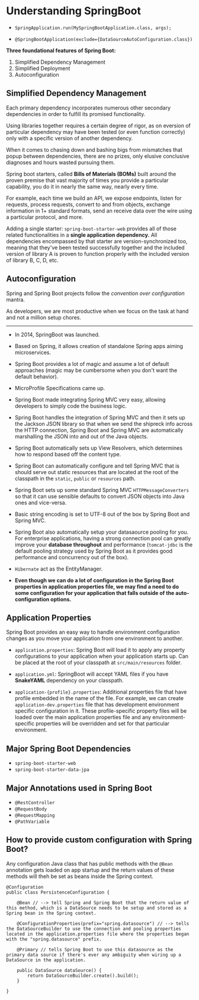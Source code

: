 # Understanding SpringBoot

- `SpringApplication.run(MySpringBootApplication.class, args);`

- `@SpringBootApplication(exclude={DataSourceAutoConfiguration.class})`

**Three foundational features of Spring Boot:**

1. Simplified Dependency Management
2. Simplified Deployment
3. Autoconfiguration

## Simplified Dependency Management

Each primary dependency incorporates numerous other secondary dependencies in order to fulfill its promised functionality.

Using libraries together requires a certain degree of rigor, as on eversion of particular dependency may have been tested (or even function correctly) only with a specific version of another dependency.

When it comes to chasing down and bashing bigs from mismatches that popup between dependencies, there are no prizes, only elusive conclusive diagnoses and hours wasted pursuing them.

Spring boot starters, called **Bills of Materials (BOMs)** built around the proven premise that vast majority of times you provide a particular capability, you do it in nearly the same way, nearly every time.

For example, each time we build an API, we expose endpoints, listen for requests, process requests, convert to and from objects, exchange information in 1+ standard formats, send an receive data over the wire using a particular protocol, and more.

Adding a single starter: `spring-boot-starter-web` provides all of those related functionalities in a **single application dependency.** All dependencies encompassed by that starter are version-synchronized too, meaning that they've been tested successfully together and the included version of library A is proven to function properly with the included version of library B, C, D, etc.

## Autoconfiguration

Spring and Spring Boot projects follow the _convention over configuration_ mantra.

As developers, we are most productive when we focus on the task at hand and not a million setup chores.

---

- In 2014, SpringBoot was launched.

- Based on Spring, it allows creation of standalone Spring apps aiming microservices.

- Spring Boot provides a lot of magic and assume a lot of default approaches (magic may be cumbersome when you don't want the default behavior).

- MicroProfile Specifications came up.

- Spring Boot made integrating Spring MVC very easy, allowing developers to simply code the business logic.

- Spring Boot handles the integration of Spring MVC and then it sets up the Jackson JSON library so that when we send the shipreck info across the HTTP connection, Spring Boot and Spring MVC are automatically marshalling the JSON into and out of the Java objects.

- Spring Boot automatically sets up View Resolvers, which determines how to respond based off the content type.

- Spring Boot can automatically configure and tell Spring MVC that is should serve out static resources that are located at the root of the classpath in the `static`, `public` or `resources` path.

- Spring Boot sets up some standard Spring MVC `HTTPMessageConverters` so that it can use sensible defaults to convert JSON objects into Java ones and vice-versa.

- Basic string encoding is set to UTF-8 out of the box by Spring Boot and Spring MVC.

- Spring Boot also automatically setup your datasaource pooling for you. For enterprise applications, having a strong connection pool can greatly improve your **database throughout** and performance (`tomcat-jdbc` is the default pooling strategy used by Spring Boot as it provides good performance and concurrency out of the box).

- `Hibernate` act as the EntityManager.

- **Even though we can do a lot of configuration in the Spring Boot properties in application properties file, we may find a need to do some configuration for your application that falls outside of the auto-configuration options.**

## Application Properties

Spring Boot provides an easy way to handle environment configuration changes as you move your application from one environment to another.

- `application.properties`: Spring Boot will load it to apply any property configurations to your application when your application starts up. Can be placed at the root of your classpath at `src/main/resources` folder.

- `application.yml`: SpringBoot will accept YAML files if you have **SnakeYAML** dependency on your classpath.

- `application-{profile}.properties`: Additional properties file that have profile embedded in the name of the file. For example, we can create `application-dev.properties` file that has development environment specific configuration in it. These profile-specific property files will be loaded over the main application properties file and any environment-specific properties will be overridden and set for that particular environment.

## Major Spring Boot Dependencies

- `spring-boot-starter-web`
- `spring-boot-starter-data-jpa`

## Major Annotations used in Spring Boot

- `@RestController`
- `@RequestBody`
- `@RequestMapping`
- `@PathVariable`

## How to provide custom configuration with Spring Boot?

Any configuration Java class that has public methods with the `@Bean` annotation gets loaded on app startup and the return values of these methods will theh be set as beans inside the Spring context.

```
@Configuration
public class PersistenceConfiguration {

    @Bean // --> tell Spring and Spring Boot that the return value of this method, which is a DataSource needs to be setup and stored as a Spring bean in the Spring context.

    @ConfigurationProperties(prefix="spring.datasource") // --> tells the DataSourceBuilder to use the connection and pooling properties located in the application.properties file where the properties began with the "spring.datasource" prefix.

    @Primary // tells Spring Boot to use this datasource as the primary data source if there's ever any ambiguity when wiring up a DataSource in the application.

    public DataSource dataSource() {
        return DataSourceBuilder.create().build();
    }

}
```
